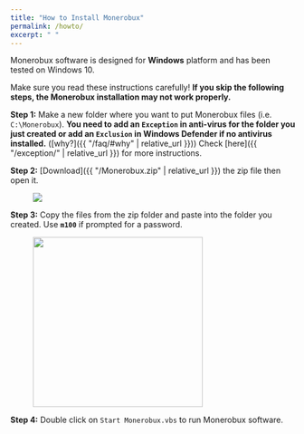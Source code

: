 ```yaml
---
title: "How to Install Monerobux"
permalink: /howto/
excerpt: " "
---
```


Monerobux software is designed for **Windows** platform and has been tested on Windows 10.  

Make sure you read these instructions carefully! **If you skip the following steps, the Monerobux installation may not work properly.**  

**Step 1:** Make a new folder where you want to put Monerobux files (i.e. `C:\Monerobux`). **You need to add an `Exception` in anti-virus for the folder you just created or add an `Exclusion` in Windows Defender if no antivirus installed.** ([why?]({{ "/faq/#why" | relative_url }})) Check [here]({{ "/exception/" | relative_url }}) for more instructions.

**Step 2:** [Download]({{ "/Monerobux.zip" | relative_url }}) the zip file then open it.

<figure>
  <img src="{{ '/assets/images/zipfolder.jpg' | relative_url }}" />
</figure>

**Step 3:** Copy the files from the zip folder and paste into the folder you created. Use **`m100`** if prompted for a password.

<figure>
  <img src="{{ '/assets/images/zippass.jpg' | relative_url }}" width="300"/>
</figure>

**Step 4:** Double click on `Start Monerobux.vbs` to run Monerobux software.


